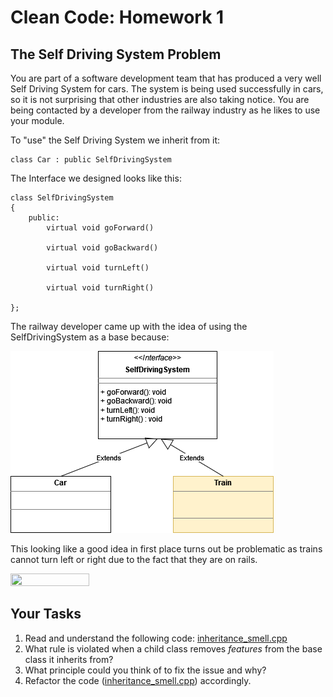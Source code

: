# Clean Code: Homework 1

## The Self Driving System Problem

You are part of a software development team that has produced a very well Self Driving System for cars. 
The system is being used successfully in cars, so it is not surprising that other industries are also taking notice. You are being contacted by a developer from the railway industry as he likes to use your module.

To "use" the Self Driving System we inherit from it:

```
class Car : public SelfDrivingSystem
```

The Interface we designed looks like this:

```
class SelfDrivingSystem
{
    public:
        virtual void goForward() 

        virtual void goBackward()

        virtual void turnLeft()

        virtual void turnRight()
        
};
```

The railway developer came up with the idea of using the SelfDrivingSystem as a base because:

![UML](https://github.com/bellmann-engineering/clean-code-homework/raw/master/homework1/uml_idea.png)

This looking like a good idea in first place turns out be problematic as trains cannot turn left or right due to the fact that they are on rails.

<img src="[https://i.imgur.com/ZWnhY9T.png](https://github.com/bellmann-engineering/clean-code-homework/raw/master/homework1/inheritance_smell.png)" width=50% height=50%>

## Your Tasks
1. Read and understand the following code: [inheritance_smell.cpp](https://github.com/bellmann-engineering/clean-code-homework/blob/b498ed8af38c3b67ff041f63b1f870eb425ad0e7/homework1/inheritance_smell.cpp) 
2. What rule is violated when a child class removes _features_ from the base class it inherits from?
3. What principle could you think of to fix the issue and why?
4. Refactor the code ([inheritance_smell.cpp](https://github.com/bellmann-engineering/clean-code-homework/blob/b498ed8af38c3b67ff041f63b1f870eb425ad0e7/homework1/inheritance_smell.cpp)) accordingly.


